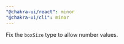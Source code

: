 ```yaml
---
"@chakra-ui/react": minor
"@chakra-ui/cli": minor
---
```


Fix the `boxSize` type to allow number values.
